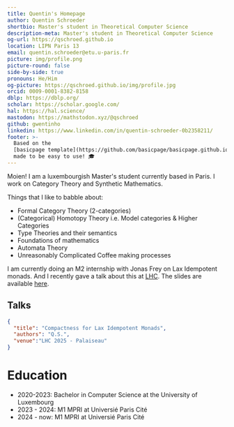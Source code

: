 ```yaml
---
title: Quentin's Homepage
author: Quentin Schroeder
shortbio: Master's student in Theoretical Computer Science
description-meta: Master's student in Theoretical Computer Science
og-url: https://qschroed.github.io
location: LIPN Paris 13
email: quentin.schroeder@etu.u-paris.fr
picture: img/profile.png
picture-round: false
side-by-side: true
pronouns: He/Him
og-picture: https://qschroed.github.io/img/profile.jpg
orcid: 0009-0001-8382-8158
dblp: https://dblp.org/
scholar: https://scholar.google.com/
hal: https://hal.science/
mastodon: https://mathstodon.xyz/@qschroed
github: gwentinho
linkedin: https://www.linkedin.com/in/quentin-schroeder-0b2358211/
footer: >-
  Based on the
  [basicpage template](https://github.com/basicpage/basicpage.github.io),
  made to be easy to use! 🎓
---
```


Moien! I am a luxembourgish Master's student currently based in Paris. I work on Category Theory and Synthetic Mathematics.

Things that I like to babble about:
- Formal Category Theory (2-categories)
- (Categorical) Homotopy Theory i.e. Model categories & Higher Categories
- Type Theories and their semantics
- Foundations of mathematics
- Automata Theory
- Unreasonably Complicated Coffee making processes

I am currently doing an M2 internship with Jonas Frey on Lax Idempotent monads. And I recently gave a talk about this at [LHC](https://smimram.gitlabpages.inria.fr/lhc/journees/2025/01/01/journees.html). The slides are available [here](https://gwentinho.github.io/files/talk-lhc.pdf).

## Talks

``` json {.papers}
{
  "title": "Compactness for Lax Idempotent Monads",
  "authors": "Q.S.",
  "venue":"LHC 2025 - Palaiseau"
}
```

# Education

- 2020-2023: Bachelor in Computer Science at the University of Luxembourg
- 2023 - 2024: M1 MPRI at Universié Paris Cité 
- 2024 - now: M1 MPRI at Universié Paris Cité 
